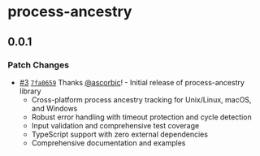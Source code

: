 # process-ancestry

## 0.0.1

### Patch Changes

- [#3](https://github.com/ascorbic/process-ancestry/pull/3) [`7fa0659`](https://github.com/ascorbic/process-ancestry/commit/7fa0659046720943eef1e4aa096103ce8b2b9a86) Thanks [@ascorbic](https://github.com/ascorbic)! - Initial release of process-ancestry library
  - Cross-platform process ancestry tracking for Unix/Linux, macOS, and Windows
  - Robust error handling with timeout protection and cycle detection
  - Input validation and comprehensive test coverage
  - TypeScript support with zero external dependencies
  - Comprehensive documentation and examples

